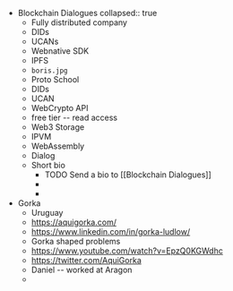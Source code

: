 - Blockchain Dialogues
  collapsed:: true
	- Fully distributed company
	- DIDs
	- UCANs
	- Webnative SDK
	- IPFS
	- `boris.jpg`
	- Proto School
	- DIDs
	- UCAN
	- WebCrypto API
	- free tier -- read access
	- Web3 Storage
	- IPVM
	- WebAssembly
	- Dialog
	- Short bio
		- TODO Send a bio to [[Blockchain Dialogues]]
		-
		-
- Gorka
	- Uruguay
	- https://aquigorka.com/
	- https://www.linkedin.com/in/gorka-ludlow/
	- Gorka shaped problems
	- https://www.youtube.com/watch?v=EpzQ0KGWdhc
	- https://twitter.com/AquiGorka
	- Daniel -- worked at Aragon
	-
